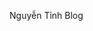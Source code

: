<span class="color">Nguyễn Tỉnh Blog</span>
<style>
  h1{display:none};
 .color,h1 {
    line-height: 42px;
    font-size: 30px;
    text-align: left;
    background: linear-gradient(179deg, #00004d 0%, #5333ed 49%, #2cd4d9 100%);
    color: #fff;
    -webkit-background-clip: text;
    -webkit-text-fill-color: transparent;
    animation: 10s BeProud linear infinite;}
@keyframes BeProud {100% { background-position: 100vw 0px }}
@keyframes scroll{10%{margin-top:0}30%{margin-top:0}40%{margin-top:-40px}60%{margin-top:-40px}70%{margin-top:-80px}90%{margin-top:-80px}100%{margin-top:0}}
</style>
